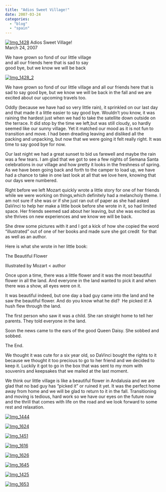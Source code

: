 ```yaml
---
title: "Adios Sweet Village!"
date: 2007-03-24
categories: 
  - "blog"
  - "spain"
---
```


 [![Img_1428](https://pub-ac94b3f306b24c0dba4238943c97f2e1.r2.dev/soultravelers3/images/2008/04/08/img_1428.png "Img_1428")](https://pub-ac94b3f306b24c0dba4238943c97f2e1.r2.dev/photos/uncategorized/2008/04/08/img_1428.png) Adios Sweet Village!  
March 24, 2007

We have grown so fond of our little village  
and all our friends here that is sad to say  
good bye, but we know we will be back

<!--more-->

[![Img_1428_2](https://pub-ac94b3f306b24c0dba4238943c97f2e1.r2.dev/soultravelers3/images/2008/04/08/img_1428_2.png "Img_1428_2")](https://pub-ac94b3f306b24c0dba4238943c97f2e1.r2.dev/photos/uncategorized/2008/04/08/img_1428_2.png)

We have grown so fond of our little village and all our friends here that is sad to say good bye, but we know we will be back in the fall and we are excited about our upcoming travels too.

Oddly (because we have had so very little rain), it sprinkled on our last day and that made it a little easier to say good bye. Wouldn’t you know, it was raining the hardest just when we had to take the satellite down outside on the terrace. It did stop by the time we left,but was still cloudy, so hardly seemed like our sunny village. Yet it matched our mood as it is not fun to transition and move. I had been dreading leaving and disliked all the packing and unpacking, but now that we were going it felt really right. It was time to say good bye for now.

Our last night we had a great sunset to bid us farewell and maybe the rain was a few tears. I am glad that we got to see a few nights of Semana Santa celebrations in our village and how pretty it looks in the freshness of spring. As we have been going back and forth to the camper to load up, we have had a chance to take in one last look at all that we love here, knowing that our days were numbered.

Right before we left Mozart quickly wrote a little story for one of her friends while we were working on things,which definitely had a melancholy theme. I am not sure if she was or if she just ran out of paper as she had asked DaVinci to help her make a little book before she wrote in it, so had limited space. Her friends seemed sad about her leaving, but she was excited as she thrives on new experiences and we know we will be back.

She drew some pictures with it and I got a kick of how she copied the word “illustrated” out of one of her books and made sure she got credit  for that as well as an author.

Here is what she wrote in her little book:

The Beautiful Flower

Illustrated by Mozart < author

Once upon a time, there was a little flower and it was the most beautiful flower in all the land. And everyone in the land wanted to pick it and when there was a show, all eyes were on it.

It was beautiful indeed, but one day a bad guy came into the land and he saw the beautiful flower. And do you know what he did?  He picked it! A hush flew through the land.

The first person who saw it was a child. She ran straight home to tell her parents. They told everyone in the land.

Soon the news came to the ears of the good Queen Daisy. She sobbed and sobbed.

The End.

We thought it was cute for a six year old, so DaVinci bought the rights to it because we thought it too precious to go to her friend and we decided to keep it. Luckily it got to go in the box that was sent to my mom with souvenirs and keepsakes that we mailed at the last moment.

We think our little village is like a beautiful flower in Andalusia and we are glad that no bad guy has “picked it” or ruined it yet. It was the perfect home away from home and we will be glad to return to it in the fall. Transitioning and moving is tedious, hard work so we have our eyes on the future now and the thrill that comes with life on the road and we look forward to some rest and relaxation.

[![Img_1444](https://pub-ac94b3f306b24c0dba4238943c97f2e1.r2.dev/soultravelers3/images/2008/04/08/img_1444.png "Img_1444")](https://pub-ac94b3f306b24c0dba4238943c97f2e1.r2.dev/photos/uncategorized/2008/04/08/img_1444.png)

[![Img_1624](https://pub-ac94b3f306b24c0dba4238943c97f2e1.r2.dev/soultravelers3/images/2008/04/08/img_1624.png "Img_1624")](https://pub-ac94b3f306b24c0dba4238943c97f2e1.r2.dev/photos/uncategorized/2008/04/08/img_1624.png)

[![Img_1451](https://pub-ac94b3f306b24c0dba4238943c97f2e1.r2.dev/soultravelers3/images/2008/04/08/img_1451.png "Img_1451")](https://pub-ac94b3f306b24c0dba4238943c97f2e1.r2.dev/photos/uncategorized/2008/04/08/img_1451.png)

[![Img_1616](https://pub-ac94b3f306b24c0dba4238943c97f2e1.r2.dev/soultravelers3/images/2008/04/08/img_1616.png "Img_1616")](https://pub-ac94b3f306b24c0dba4238943c97f2e1.r2.dev/photos/uncategorized/2008/04/08/img_1616.png)

[![Img_1626](https://pub-ac94b3f306b24c0dba4238943c97f2e1.r2.dev/soultravelers3/images/2008/04/08/img_1626.png "Img_1626")](https://pub-ac94b3f306b24c0dba4238943c97f2e1.r2.dev/photos/uncategorized/2008/04/08/img_1626.png)

[![Img_1645](https://pub-ac94b3f306b24c0dba4238943c97f2e1.r2.dev/soultravelers3/images/2008/04/08/img_1645.png "Img_1645")](https://pub-ac94b3f306b24c0dba4238943c97f2e1.r2.dev/photos/uncategorized/2008/04/08/img_1645.png)

[![Img_1425](https://pub-ac94b3f306b24c0dba4238943c97f2e1.r2.dev/soultravelers3/images/2008/04/08/img_1425.png "Img_1425")](https://pub-ac94b3f306b24c0dba4238943c97f2e1.r2.dev/photos/uncategorized/2008/04/08/img_1425.png)

[![Img_1653](https://pub-ac94b3f306b24c0dba4238943c97f2e1.r2.dev/soultravelers3/images/2008/04/08/img_1653.png "Img_1653")](https://pub-ac94b3f306b24c0dba4238943c97f2e1.r2.dev/photos/uncategorized/2008/04/08/img_1653.png)
